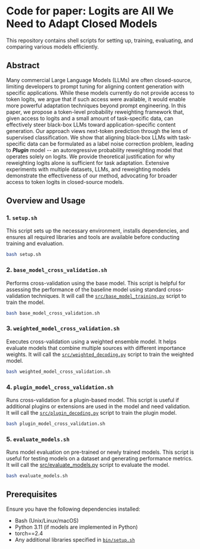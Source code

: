 # Code for paper: Logits are All We Need to Adapt Closed Models

This repository contains shell scripts for setting up, training, evaluating, and comparing various models efficiently.

## Abstract

Many commercial Large Language Models (LLMs) are often closed-source, limiting developers to prompt tuning for aligning content generation with specific applications. While these models currently do not provide access to token logits, we argue that if such access were available, it would enable more powerful adaptation techniques beyond prompt engineering. In this paper, we propose a token-level probability reweighting framework that, given access to logits and a small amount of task-specific data, can effectively steer black-box LLMs toward application-specific content generation. Our approach views next-token prediction through the lens of supervised classification. We show that aligning black-box LLMs with task-specific data can be formulated as a label noise correction problem, leading to ***Plugin*** model -- an autoregressive probability reweighting model that operates solely on logits. We provide theoretical justification for why reweighting logits alone is sufficient for task adaptation. Extensive experiments with multiple datasets, LLMs, and reweighting models demonstrate the effectiveness of our method, advocating for broader access to token logits in closed-source models.

## Overview and Usage

### 1. `setup.sh`
This script sets up the necessary environment, installs dependencies, and ensures all required libraries and tools are available before conducting training and evaluation.
```sh
bash setup.sh
```

### 2. `base_model_cross_validation.sh`
Performs cross-validation using the base model. This script is helpful for assessing the performance of the baseline model using standard cross-validation techniques. It will call the [`src/base_model_training.py`](src/base_model_training.py) script to train the model.
```sh
bash base_model_cross_validation.sh
```

### 3. `weighted_model_cross_validation.sh`
Executes cross-validation using a weighted ensemble model. It helps evaluate models that combine multiple sources with different importance weights. It will call the [`src/weighted_decoding.py`](src/weighted_decoding.py) script to train the weighted model.
```sh
bash weighted_model_cross_validation.sh
```

### 4. `plugin_model_cross_validation.sh`
Runs cross-validation for a plugin-based model. This script is useful if additional plugins or extensions are used in the model and need validation. It will call the [`src/plugin_decoding.py`](src/plugin_decoding.py) script to train the plugin model.
```sh
bash plugin_model_cross_validation.sh
```

### 5. `evaluate_models.sh`
Runs model evaluation on pre-trained or newly trained models. This script is useful for testing models on a dataset and generating performance metrics. It will call the [src/evaluate_models.py](src/evaluate_models.py) script to evaluate the model.
```sh
bash evaluate_models.sh
```


## Prerequisites
Ensure you have the following dependencies installed:
- Bash (Unix/Linux/macOS)
- Python 3.11 (if models are implemented in Python)
- torch==2.4
- Any additional libraries specified in [`bin/setup.sh`](bin/setup.sh)

